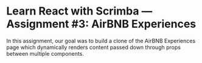 # Learn React with Scrimba — Assignment #3: AirBNB Experiences
In this assignment, our goal was to build a clone of the AirBNB Experiences page which dynamically renders content passed down through props between multiple components.